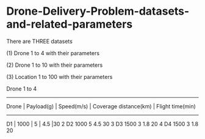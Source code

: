 # Drone-Delivery-Problem-datasets-and-related-parameters
There are THREE datasets

(1) Drone 1 to 4 with their parameters

(2) Drone 1 to 10 with their parameters

(3) Location 1 to 100 with their parameters


Drone 1 to 4
____________________________________________________________________________
Drone | Payload(g)  | Speed(m/s)  | Coverage distance(km) | Flight time(min)
____________________________________________________________________________


D1    |	1000        |	5           |	4.5                   |30
2	D2	1000	5	4.5	30
3	D3	1500	3	1.8	20
4	D4	1500	3	1.8	20
